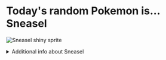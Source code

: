 # Today's random Pokemon is... Sneasel

![Sneasel shiny sprite](https://raw.githubusercontent.com/PokeAPI/sprites/master/sprites/pokemon/shiny/215.png)

<details>
<summary>Additional info about Sneasel</summary>

| srpite type | image |
|------|------|
| back_default | ![Sneasel back_default sprite](https://raw.githubusercontent.com/PokeAPI/sprites/master/sprites/pokemon/back/215.png) |
| back_female | ![Sneasel back_female sprite](https://raw.githubusercontent.com/PokeAPI/sprites/master/sprites/pokemon/back/female/215.png) |
| back_shiny | ![Sneasel back_shiny sprite](https://raw.githubusercontent.com/PokeAPI/sprites/master/sprites/pokemon/back/shiny/215.png) |
| back_shiny_female | ![Sneasel back_shiny_female sprite](https://raw.githubusercontent.com/PokeAPI/sprites/master/sprites/pokemon/back/shiny/female/215.png) |
| front_default | ![Sneasel front_default sprite](https://raw.githubusercontent.com/PokeAPI/sprites/master/sprites/pokemon/215.png) |
| front_female | ![Sneasel front_female sprite](https://raw.githubusercontent.com/PokeAPI/sprites/master/sprites/pokemon/female/215.png) |
| front_shiny_female | ![Sneasel front_shiny_female sprite](https://raw.githubusercontent.com/PokeAPI/sprites/master/sprites/pokemon/shiny/female/215.png) | </details>